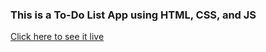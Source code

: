 ### This is a To-Do List App using HTML, CSS, and JS

[Click here to see it live](https://hrodriguez007.github.io/to-do-app-heidy/)
